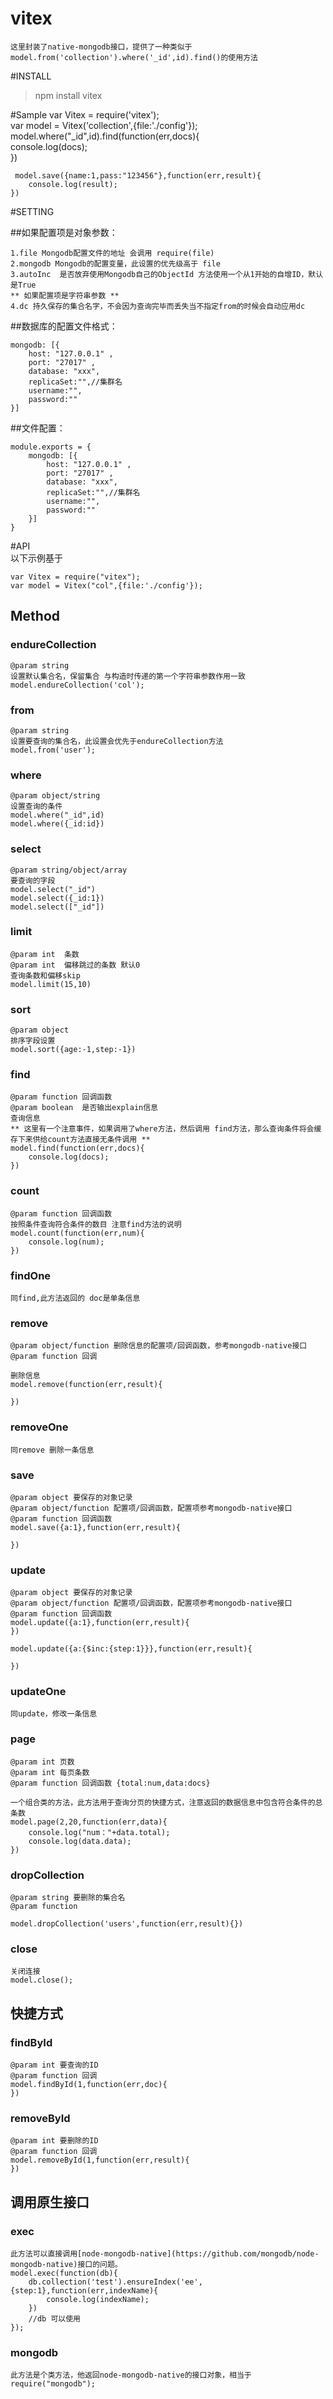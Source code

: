 vitex
=====
	这里封装了native-mongodb接口，提供了一种类似于 model.from('collection').where('_id',id).find()的使用方法    

#INSTALL

> npm install vitex

#Sample
	var Vitex = require('vitex');  
	var model = Vitex('collection',{file:'./config'});  
	model.where("_id",id).find(function(err,docs){  
	    console.log(docs);  
	})
	
	 model.save({name:1,pass:"123456"},function(err,result){
		console.log(result);
	})
 

#SETTING

##如果配置项是对象参数：

	1.file Mongodb配置文件的地址 会调用 require(file)  
	2.mongodb Mongodb的配置变量，此设置的优先级高于 file
	3.autoInc  是否放弃使用Mongodb自己的ObjectId 方法使用一个从1开始的自增ID，默认是True
	** 如果配置项是字符串参数 **  
	4.dc 持久保存的集合名字，不会因为查询完毕而丢失当不指定from的时候会自动应用dc  

##数据库的配置文件格式：

	mongodb: [{  
	    host: "127.0.0.1" ,  
	    port: "27017" ,  
	    database: "xxx",  
	    replicaSet:"",//集群名  
	    username:"",  
	    password:""  
	}]

##文件配置：

	module.exports = {  
	    mongodb: [{  
	        host: "127.0.0.1" ,  
	        port: "27017" ,  
	        database: "xxx",  
	        replicaSet:"",//集群名  
	        username:"",  
	        password:""  
	    }]  
	}



#API  
以下示例基于  

	var Vitex = require("vitex");  
	var model = Vitex("col",{file:'./config'});

## Method  
### endureCollection  
	@param string  
	设置默认集合名，保留集合 与构造时传递的第一个字符串参数作用一致  
	model.endureCollection('col');

### from  
	@param string  
	设置要查询的集合名，此设置会优先于endureCollection方法  
    model.from('user');

### where  
	@param object/string  
	设置查询的条件  
	model.where("_id",id)  
	model.where({_id:id})

### select  
	@param string/object/array  
	要查询的字段    
	model.select("_id")  
	model.select({_id:1})  
	model.select(["_id"])  

### limit  
	@param int  条数
	@param int  偏移跳过的条数 默认0
	查询条数和偏移skip  
	model.limit(15,10)  

### sort  
	@param object  
	排序字段设置  
	model.sort({age:-1,step:-1})  

### find
	@param function 回调函数
	@param boolean  是否输出explain信息
	查询信息
	** 这里有一个注意事件，如果调用了where方法，然后调用 find方法，那么查询条件将会缓存下来供给count方法直接无条件调用 **
	model.find(function(err,docs){
		console.log(docs);
	})
	
### count  
	@param function 回调函数
	按照条件查询符合条件的数目 注意find方法的说明
	model.count(function(err,num){
		console.log(num);
	})

### findOne
	同find,此方法返回的 doc是单条信息

### remove
	@param object/function 删除信息的配置项/回调函数，参考mongodb-native接口
	@param function 回调
	
	删除信息
	model.remove(function(err,result){

	})

### removeOne
	同remove 删除一条信息

### save
	@param object 要保存的对象记录
	@param object/function 配置项/回调函数，配置项参考mongodb-native接口
	@param function 回调函数
	model.save({a:1},function(err,result){
		
	})

### update
	@param object 要保存的对象记录
	@param object/function 配置项/回调函数，配置项参考mongodb-native接口
	@param function 回调函数
	model.update({a:1},function(err,result){
	})
	
	model.update({a:{$inc:{step:1}}},function(err,result){

	})

### updateOne
	同update，修改一条信息	

### page
	@param int 页数
	@param int 每页条数
	@param function 回调函数 {total:num,data:docs}
	
	一个组合类的方法，此方法用于查询分页的快捷方式，注意返回的数据信息中包含符合条件的总条数
	model.page(2,20,function(err,data){
		console.log("num："+data.total);
		console.log(data.data);
	})

### dropCollection
	@param string 要删除的集合名
	@param function
	
	model.dropCollection('users',function(err,result){})

### close
	关闭连接
	model.close();

## 快捷方式

### findById
	@param int 要查询的ID
	@param function 回调
	model.findById(1,function(err,doc){
	})
### removeById
	@param int 要删除的ID
	@param function 回调
	model.removeById(1,function(err,result){
	})

## 调用原生接口
### exec

	此方法可以直接调用[node-mongodb-native](https://github.com/mongodb/node-mongodb-native)接口的问题。
	model.exec(function(db){
		db.collection('test').ensureIndex('ee',{step:1},function(err,indexName){
			console.log(indexName);
		})
		//db 可以使用
	});
### mongodb
	此方法是个类方法，他返回node-mongodb-native的接口对象，相当于 require("mongodb");